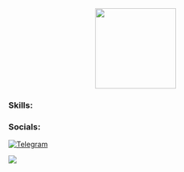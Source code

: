<div id="header" align="center">

  <img src="https://media1.giphy.com/media/VuZhSgPi5ItibCdSoZ/giphy.gif?cid=6c09b95297ba73306a4f582d8d7c1545c430961fedc382a3&ep=v1_internal_gifs_gifId&rid=giphy.gif&ct=s" width="160"/>

</div>


### Skills:


### Socials:
[![Telegram](https://img.shields.io/badge/-Telegram-090909?style=for-the-badge&logo=telegram&logoColor=27A0D9)](https://t.me/twisterraze666)

![](https://komarev.com/ghpvc/?username=twisterraze666&color=brightgreen)

